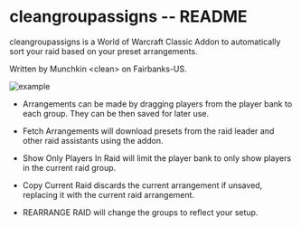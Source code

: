 cleangroupassigns -- README
=================
cleangroupassigns is a World of Warcraft Classic Addon to automatically sort your raid based on your preset arrangements.

Written by Munchkin \<clean\> on Fairbanks-US.

![example](https://raw.githubusercontent.com/fjaros/cleangroupassigns/master/example.png)

- Arrangements can be made by dragging players from the player bank to each group. They can be then saved for later use.

- Fetch Arrangements will download presets from the raid leader and other raid assistants using the addon.
- Show Only Players In Raid will limit the player bank to only show players in the current raid group.
- Copy Current Raid discards the current arrangement if unsaved, replacing it with the current raid arrangement.
- REARRANGE RAID will change the groups to reflect your setup.